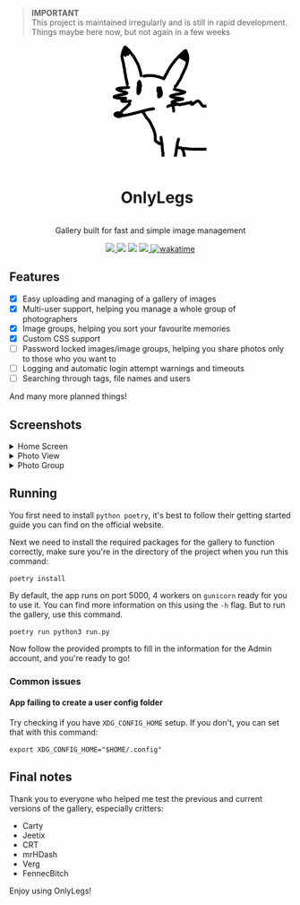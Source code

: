 > **IMPORTANT**  
> This project is maintained irregularly and is still in rapid development.
> Things maybe here now, but not again in a few weeks

<div align="center">
    <img src=".github/images/OnlyLegs.png" width="200" height="200"/>
    <div id="user-content-toc">
        <ul>
            <summary><h1 style="display: inline-block;">OnlyLegs</h1></summary>
        </ul>
    </div>
    <p>Gallery built for fast and simple image management</p>
</div>
<div align="center">
    <a href="https://git.leggy.dev/Fluffy/onlylegs">
        <img src="https://img.shields.io/badge/Gitea-34495E?style=for-the-badge&logo=gitea&logoColor=5D9425">
    </a>
    <img src="https://img.shields.io/badge/flask-%23000.svg?style=for-the-badge&logo=flask&logoColor=white">
    <img src="https://img.shields.io/badge/code%20style-black-000000.svg?style=for-the-badge">
    <a href="https://github.com/Fluffy-Bean/onlylegs/blob/main/LICENSE">
        <img src="https://img.shields.io/github/license/Fluffy-Bean/onlylegs?style=for-the-badge">
    </a>
    <a href="https://wakatime.com/badge/user/29bd1733-45f0-41c0-901e-d6daf49094d4/project/6aae41df-003f-4b17-ae8f-62cecfb3fc24">
        <img src="https://wakatime.com/badge/user/29bd1733-45f0-41c0-901e-d6daf49094d4/project/6aae41df-003f-4b17-ae8f-62cecfb3fc24.svg?style=for-the-badge" alt="wakatime">
        </a>
</div>

## Features
 - [x] Easy uploading and managing of a gallery of images
 - [x] Multi-user support, helping you manage a whole group of photographers
 - [x] Image groups, helping you sort your favourite memories
 - [x] Custom CSS support
 - [ ] Password locked images/image groups, helping you share photos only to those who you want to
 - [ ] Logging and automatic login attempt warnings and timeouts
 - [ ] Searching through tags, file names and users

And many more planned things!

<h2>Screenshots</h2>

<details><summary>Home Screen</summary>

![screenshot](.github/images/homepage.png)

</details>

<details><summary>Photo View</summary>

![screenshot](.github/images/photo.png)
![screenshot](.github/images/photo-mobile.png)

</details>
<details><summary>Photo Group</summary>

![screenshot](.github/images/group.png)
![screenshot](.github/images/group-mobile.png)

</details>


## Running

You first need to install `python poetry`, it's best to follow their getting started guide you can find on the official website.

Next we need to install the required packages for the gallery to function correctly, make sure you're in the directory of the project when you run this command:

    poetry install

By default, the app runs on port 5000, 4 workers on `gunicorn` ready for you to use it. You can find more information on this using the `-h` flag. But to run the gallery, use this command.

    poetry run python3 run.py

Now follow the provided prompts to fill in the information for the Admin account, and you're ready to go!

### Common issues
#### App failing to create a user config folder

Try checking if you have `XDG_CONFIG_HOME` setup. If you don't, you can set that with this command:

    export XDG_CONFIG_HOME="$HOME/.config"

## Final notes

Thank you to everyone who helped me test the previous and current versions of the gallery, especially critters:

 - Carty
 - Jeetix
 - CRT
 - mrHDash
 - Verg
 - FennecBitch

Enjoy using OnlyLegs!